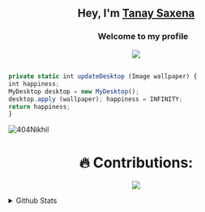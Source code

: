 ## <p align="center">Hey, I'm [Tanay Saxena](https://linktr.ee/tanaysaxena13)</p>

<h3 align="center">
  &nbsp;&nbsp;&nbsp;&nbsp;&nbsp;&nbsp;&nbsp;Welcome to my profile
</h3>

<p align="center">
    <img src="https://readme-typing-svg.herokuapp.com?color=E22FE4&width=380&height=45&lines=Open-Source+Enthusiast;Always+Learning+New+Things;Empowering+Others;Nice+To+Meet+You+...&center=true"></a>

</p>

##

```ts
private static int updateDesktop (Image wallpaper) {
int happiness;
MyDesktop desktop = new MyDesktop();
desktop.apply (wallpaper); happiness = INFINITY;
return happiness;
}
```
<p align="left"> <img src="https://komarev.com/ghpvc/?username=404Nikhil&label=Profile%20views&color=129e00&style=plastic" alt="404Nikhil" /> </p>

<h1 align="center"> 🔥 Contributions: </h1>

<p align= "center">	
  <img  src="https://github-readme-streak-stats.herokuapp.com/?user=404Nikhil&show_icons=true&theme=onedark" />
	</p>


<details>
  <summary>Github Stats</summary>
  <p><img align="left" src="https://github-readme-stats.vercel.app/api/top-langs?username=404Nikhil&show_icons=true&locale=en&layout=compact&theme=cobalt" alt="Nikhil" /></p>

<p>&nbsp;<img align="center" src="https://github-readme-stats.vercel.app/api?username=404Nikhil&show_icons=true&locale=en&theme=cobalt" alt="Nikhil" /></p>

<p align="left"> <a href="https://github.com/ryo-ma/github-profile-trophy"><img src="https://github-profile-trophy.vercel.app/?username=404Nikhil" alt="Nikhil" /></a> </p>
  
</details>
